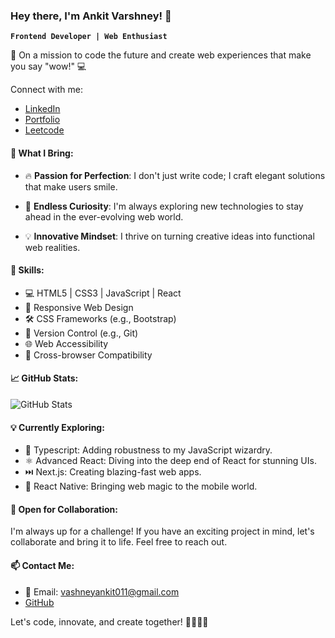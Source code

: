 ### Hey there, I'm Ankit Varshney! 👋

**`Frontend Developer | Web Enthusiast`**

🚀 On a mission to code the future and create web experiences that make you say "wow!" 💻

Connect with me:
- [LinkedIn](https://www.linkedin.com/in/ankit-varshney1/)
- [Portfolio](https://ankitvars.github.io/Portfolio/)
- [Leetcode](https://leetcode.com/ankit1802/)

#### 🌟 What I Bring:

- 🔥 **Passion for Perfection**: I don't just write code; I craft elegant solutions that make users smile.

- 🎯 **Endless Curiosity**: I'm always exploring new technologies to stay ahead in the ever-evolving web world.

- 💡 **Innovative Mindset**: I thrive on turning creative ideas into functional web realities.

#### 💼 Skills:

- 💻 HTML5 | CSS3 | JavaScript | React
- 📱 Responsive Web Design
- 🛠️ CSS Frameworks (e.g., Bootstrap)
- 🔄 Version Control (e.g., Git)
- 🌐 Web Accessibility
- 🌟 Cross-browser Compatibility

#### 📈 GitHub Stats:

![GitHub Stats](https://github-readme-stats.vercel.app/api?username=ankitvars&show_icons=true&count_private=true&hide_border=true&title_color=6CD064&icon_color=6CD064&text_color=FFFFE0&bg_color=0d1117)

#### 💡 Currently Exploring:

- 📘 Typescript: Adding robustness to my JavaScript wizardry.
- ⚛️ Advanced React: Diving into the deep end of React for stunning UIs.
- ⏭️ Next.js: Creating blazing-fast web apps.
- 📱 React Native: Bringing web magic to the mobile world.

#### 🤝 Open for Collaboration:

I'm always up for a challenge! If you have an exciting project in mind, let's collaborate and bring it to life. Feel free to reach out.

#### 📫 Contact Me:

- 📧 Email: vashneyankit011@gmail.com
- [GitHub](https://github.com/ankitvars)

Let's code, innovate, and create together! 🚀🌐👨‍💻
